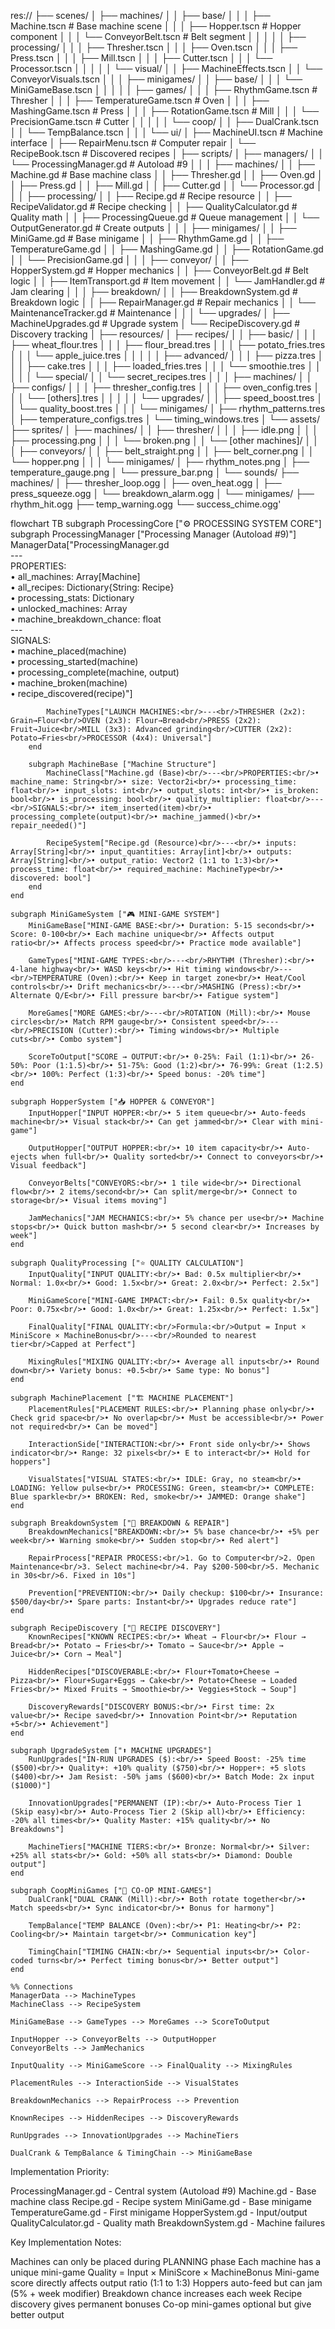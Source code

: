 res://
├── scenes/
│   ├── machines/
│   │   ├── base/
│   │   │   ├── Machine.tscn       # Base machine scene
│   │   │   ├── Hopper.tscn        # Hopper component
│   │   │   └── ConveyorBelt.tscn  # Belt segment
│   │   │
│   │   ├── processing/
│   │   │   ├── Thresher.tscn
│   │   │   ├── Oven.tscn
│   │   │   ├── Press.tscn
│   │   │   ├── Mill.tscn
│   │   │   ├── Cutter.tscn
│   │   │   └── Processor.tscn
│   │   │
│   │   └── visual/
│   │       ├── MachineEffects.tscn
│   │       └── ConveyorVisuals.tscn
│   │
│   ├── minigames/
│   │   ├── base/
│   │   │   └── MiniGameBase.tscn
│   │   │
│   │   ├── games/
│   │   │   ├── RhythmGame.tscn    # Thresher
│   │   │   ├── TemperatureGame.tscn # Oven
│   │   │   ├── MashingGame.tscn   # Press
│   │   │   ├── RotationGame.tscn  # Mill
│   │   │   └── PrecisionGame.tscn # Cutter
│   │   │
│   │   └── coop/
│   │       ├── DualCrank.tscn
│   │       └── TempBalance.tscn
│   │
│   └── ui/
│       ├── MachineUI.tscn         # Machine interface
│       ├── RepairMenu.tscn        # Computer repair
│       └── RecipeBook.tscn        # Discovered recipes
│
├── scripts/
│   ├── managers/
│   │   └── ProcessingManager.gd   # Autoload #9
│   │
│   ├── machines/
│   │   ├── Machine.gd             # Base machine class
│   │   ├── Thresher.gd
│   │   ├── Oven.gd
│   │   ├── Press.gd
│   │   ├── Mill.gd
│   │   ├── Cutter.gd
│   │   └── Processor.gd
│   │
│   ├── processing/
│   │   ├── Recipe.gd              # Recipe resource
│   │   ├── RecipeValidator.gd    # Recipe checking
│   │   ├── QualityCalculator.gd  # Quality math
│   │   ├── ProcessingQueue.gd    # Queue management
│   │   └── OutputGenerator.gd    # Create outputs
│   │
│   ├── minigames/
│   │   ├── MiniGame.gd           # Base minigame
│   │   ├── RhythmGame.gd
│   │   ├── TemperatureGame.gd
│   │   ├── MashingGame.gd
│   │   ├── RotationGame.gd
│   │   └── PrecisionGame.gd
│   │
│   ├── conveyor/
│   │   ├── HopperSystem.gd       # Hopper mechanics
│   │   ├── ConveyorBelt.gd       # Belt logic
│   │   ├── ItemTransport.gd      # Item movement
│   │   └── JamHandler.gd         # Jam clearing
│   │
│   ├── breakdown/
│   │   ├── BreakdownSystem.gd    # Breakdown logic
│   │   ├── RepairManager.gd      # Repair mechanics
│   │   └── MaintenanceTracker.gd # Maintenance
│   │
│   └── upgrades/
│       ├── MachineUpgrades.gd    # Upgrade system
│       └── RecipeDiscovery.gd    # Discovery tracking
│
├── resources/
│   ├── recipes/
│   │   ├── basic/
│   │   │   ├── wheat_flour.tres
│   │   │   ├── flour_bread.tres
│   │   │   ├── potato_fries.tres
│   │   │   └── apple_juice.tres
│   │   │
│   │   ├── advanced/
│   │   │   ├── pizza.tres
│   │   │   ├── cake.tres
│   │   │   ├── loaded_fries.tres
│   │   │   └── smoothie.tres
│   │   │
│   │   └── special/
│   │       └── secret_recipes.tres
│   │
│   ├── machines/
│   │   ├── configs/
│   │   │   ├── thresher_config.tres
│   │   │   ├── oven_config.tres
│   │   │   └── [others].tres
│   │   │
│   │   └── upgrades/
│   │       ├── speed_boost.tres
│   │       └── quality_boost.tres
│   │
│   └── minigames/
│       ├── rhythm_patterns.tres
│       ├── temperature_configs.tres
│       └── timing_windows.tres
│
└── assets/
    ├── sprites/
    │   ├── machines/
    │   │   ├── thresher/
    │   │   │   ├── idle.png
    │   │   │   ├── processing.png
    │   │   │   └── broken.png
    │   │   └── [other machines]/
    │   │
    │   ├── conveyors/
    │   │   ├── belt_straight.png
    │   │   ├── belt_corner.png
    │   │   └── hopper.png
    │   │
    │   └── minigames/
    │       ├── rhythm_notes.png
    │       ├── temperature_gauge.png
    │       └── pressure_bar.png
    │
    └── sounds/
        ├── machines/
        │   ├── thresher_loop.ogg
        │   ├── oven_heat.ogg
        │   ├── press_squeeze.ogg
        │   └── breakdown_alarm.ogg
        │
        └── minigames/
            ├── rhythm_hit.ogg
            ├── temp_warning.ogg
            └── success_chime.ogg'

flowchart TB
    subgraph ProcessingCore ["⚙️ PROCESSING SYSTEM CORE"]
        subgraph ProcessingManager ["Processing Manager (Autoload #9)"]
            ManagerData["ProcessingManager.gd<br/>---<br/>PROPERTIES:<br/>• all_machines: Array[Machine]<br/>• all_recipes: Dictionary{String: Recipe}<br/>• processing_stats: Dictionary<br/>• unlocked_machines: Array<br/>• machine_breakdown_chance: float<br/>---<br/>SIGNALS:<br/>• machine_placed(machine)<br/>• processing_started(machine)<br/>• processing_complete(machine, output)<br/>• machine_broken(machine)<br/>• recipe_discovered(recipe)"]
            
            MachineTypes["LAUNCH MACHINES:<br/>---<br/>THRESHER (2x2): Grain→Flour<br/>OVEN (2x3): Flour→Bread<br/>PRESS (2x2): Fruit→Juice<br/>MILL (3x3): Advanced grinding<br/>CUTTER (2x2): Potato→Fries<br/>PROCESSOR (4x4): Universal"]
        end

        subgraph MachineBase ["Machine Structure"]
            MachineClass["Machine.gd (Base)<br/>---<br/>PROPERTIES:<br/>• machine_name: String<br/>• size: Vector2i<br/>• processing_time: float<br/>• input_slots: int<br/>• output_slots: int<br/>• is_broken: bool<br/>• is_processing: bool<br/>• quality_multiplier: float<br/>---<br/>SIGNALS:<br/>• item_inserted(item)<br/>• processing_complete(output)<br/>• machine_jammed()<br/>• repair_needed()"]
            
            RecipeSystem["Recipe.gd (Resource)<br/>---<br/>• inputs: Array[String]<br/>• input_quantities: Array[int]<br/>• outputs: Array[String]<br/>• output_ratio: Vector2 (1:1 to 1:3)<br/>• process_time: float<br/>• required_machine: MachineType<br/>• discovered: bool"]
        end
    end

    subgraph MiniGameSystem ["🎮 MINI-GAME SYSTEM"]
        MiniGameBase["MINI-GAME BASE:<br/>• Duration: 5-15 seconds<br/>• Score: 0-100<br/>• Each machine unique<br/>• Affects output ratio<br/>• Affects process speed<br/>• Practice mode available"]
        
        GameTypes["MINI-GAME TYPES:<br/>---<br/>RHYTHM (Thresher):<br/>• 4-lane highway<br/>• WASD keys<br/>• Hit timing windows<br/>---<br/>TEMPERATURE (Oven):<br/>• Keep in target zone<br/>• Heat/Cool controls<br/>• Drift mechanics<br/>---<br/>MASHING (Press):<br/>• Alternate Q/E<br/>• Fill pressure bar<br/>• Fatigue system"]
        
        MoreGames["MORE GAMES:<br/>---<br/>ROTATION (Mill):<br/>• Mouse circles<br/>• Match RPM gauge<br/>• Consistent speed<br/>---<br/>PRECISION (Cutter):<br/>• Timing windows<br/>• Multiple cuts<br/>• Combo system"]
        
        ScoreToOutput["SCORE → OUTPUT:<br/>• 0-25%: Fail (1:1)<br/>• 26-50%: Poor (1:1.5)<br/>• 51-75%: Good (1:2)<br/>• 76-99%: Great (1:2.5)<br/>• 100%: Perfect (1:3)<br/>• Speed bonus: -20% time"]
    end

    subgraph HopperSystem ["📥 HOPPER & CONVEYOR"]
        InputHopper["INPUT HOPPER:<br/>• 5 item queue<br/>• Auto-feeds machine<br/>• Visual stack<br/>• Can get jammed<br/>• Clear with mini-game"]
        
        OutputHopper["OUTPUT HOPPER:<br/>• 10 item capacity<br/>• Auto-ejects when full<br/>• Quality sorted<br/>• Connect to conveyors<br/>• Visual feedback"]
        
        ConveyorBelts["CONVEYORS:<br/>• 1 tile wide<br/>• Directional flow<br/>• 2 items/second<br/>• Can split/merge<br/>• Connect to storage<br/>• Visual items moving"]
        
        JamMechanics["JAM MECHANICS:<br/>• 5% chance per use<br/>• Machine stops<br/>• Quick button mash<br/>• 5 second clear<br/>• Increases by week"]
    end

    subgraph QualityProcessing ["⭐ QUALITY CALCULATION"]
        InputQuality["INPUT QUALITY:<br/>• Bad: 0.5x multiplier<br/>• Normal: 1.0x<br/>• Good: 1.5x<br/>• Great: 2.0x<br/>• Perfect: 2.5x"]
        
        MiniGameScore["MINI-GAME IMPACT:<br/>• Fail: 0.5x quality<br/>• Poor: 0.75x<br/>• Good: 1.0x<br/>• Great: 1.25x<br/>• Perfect: 1.5x"]
        
        FinalQuality["FINAL QUALITY:<br/>Formula:<br/>Output = Input × MiniScore × MachineBonus<br/>---<br/>Rounded to nearest tier<br/>Capped at Perfect"]
        
        MixingRules["MIXING QUALITY:<br/>• Average all inputs<br/>• Round down<br/>• Variety bonus: +0.5<br/>• Same type: No bonus"]
    end

    subgraph MachinePlacement ["🏗️ MACHINE PLACEMENT"]
        PlacementRules["PLACEMENT RULES:<br/>• Planning phase only<br/>• Check grid space<br/>• No overlap<br/>• Must be accessible<br/>• Power not required<br/>• Can be moved"]
        
        InteractionSide["INTERACTION:<br/>• Front side only<br/>• Shows indicator<br/>• Range: 32 pixels<br/>• E to interact<br/>• Hold for hoppers"]
        
        VisualStates["VISUAL STATES:<br/>• IDLE: Gray, no steam<br/>• LOADING: Yellow pulse<br/>• PROCESSING: Green, steam<br/>• COMPLETE: Blue sparkle<br/>• BROKEN: Red, smoke<br/>• JAMMED: Orange shake"]
    end

    subgraph BreakdownSystem ["🔧 BREAKDOWN & REPAIR"]
        BreakdownMechanics["BREAKDOWN:<br/>• 5% base chance<br/>• +5% per week<br/>• Warning smoke<br/>• Sudden stop<br/>• Red alert"]
        
        RepairProcess["REPAIR PROCESS:<br/>1. Go to Computer<br/>2. Open Maintenance<br/>3. Select machine<br/>4. Pay $200-500<br/>5. Mechanic in 30s<br/>6. Fixed in 10s"]
        
        Prevention["PREVENTION:<br/>• Daily checkup: $100<br/>• Insurance: $500/day<br/>• Spare parts: Instant<br/>• Upgrades reduce rate"]
    end

    subgraph RecipeDiscovery ["📖 RECIPE DISCOVERY"]
        KnownRecipes["KNOWN RECIPES:<br/>• Wheat → Flour<br/>• Flour → Bread<br/>• Potato → Fries<br/>• Tomato → Sauce<br/>• Apple → Juice<br/>• Corn → Meal"]
        
        HiddenRecipes["DISCOVERABLE:<br/>• Flour+Tomato+Cheese → Pizza<br/>• Flour+Sugar+Eggs → Cake<br/>• Potato+Cheese → Loaded Fries<br/>• Mixed Fruits → Smoothie<br/>• Veggies+Stock → Soup"]
        
        DiscoveryRewards["DISCOVERY BONUS:<br/>• First time: 2x value<br/>• Recipe saved<br/>• Innovation Point<br/>• Reputation +5<br/>• Achievement"]
    end

    subgraph UpgradeSystem ["⬆️ MACHINE UPGRADES"]
        RunUpgrades["IN-RUN UPGRADES ($):<br/>• Speed Boost: -25% time ($500)<br/>• Quality+: +10% quality ($750)<br/>• Hopper+: +5 slots ($400)<br/>• Jam Resist: -50% jams ($600)<br/>• Batch Mode: 2x input ($1000)"]
        
        InnovationUpgrades["PERMANENT (IP):<br/>• Auto-Process Tier 1 (Skip easy)<br/>• Auto-Process Tier 2 (Skip all)<br/>• Efficiency: -20% all times<br/>• Quality Master: +15% quality<br/>• No Breakdowns"]
        
        MachineTiers["MACHINE TIERS:<br/>• Bronze: Normal<br/>• Silver: +25% all stats<br/>• Gold: +50% all stats<br/>• Diamond: Double output"]
    end

    subgraph CoopMiniGames ["👥 CO-OP MINI-GAMES"]
        DualCrank["DUAL CRANK (Mill):<br/>• Both rotate together<br/>• Match speeds<br/>• Sync indicator<br/>• Bonus for harmony"]
        
        TempBalance["TEMP BALANCE (Oven):<br/>• P1: Heating<br/>• P2: Cooling<br/>• Maintain target<br/>• Communication key"]
        
        TimingChain["TIMING CHAIN:<br/>• Sequential inputs<br/>• Color-coded turns<br/>• Perfect timing bonus<br/>• Better output"]
    end

    %% Connections
    ManagerData --> MachineTypes
    MachineClass --> RecipeSystem
    
    MiniGameBase --> GameTypes --> MoreGames --> ScoreToOutput
    
    InputHopper --> ConveyorBelts --> OutputHopper
    ConveyorBelts --> JamMechanics
    
    InputQuality --> MiniGameScore --> FinalQuality --> MixingRules
    
    PlacementRules --> InteractionSide --> VisualStates
    
    BreakdownMechanics --> RepairProcess --> Prevention
    
    KnownRecipes --> HiddenRecipes --> DiscoveryRewards
    
    RunUpgrades --> InnovationUpgrades --> MachineTiers
    
    DualCrank & TempBalance & TimingChain --> MiniGameBase
	
Implementation Priority:

ProcessingManager.gd - Central system (Autoload #9)
Machine.gd - Base machine class
Recipe.gd - Recipe system
MiniGame.gd - Base minigame
TemperatureGame.gd - First minigame
HopperSystem.gd - Input/output
QualityCalculator.gd - Quality math
BreakdownSystem.gd - Machine failures

Key Implementation Notes:

Machines can only be placed during PLANNING phase
Each machine has a unique mini-game
Quality = Input × MiniScore × MachineBonus
Mini-game score directly affects output ratio (1:1 to 1:3)
Hoppers auto-feed but can jam (5% + week modifier)
Breakdown chance increases each week
Recipe discovery gives permanent bonuses
Co-op mini-games optional but give better output